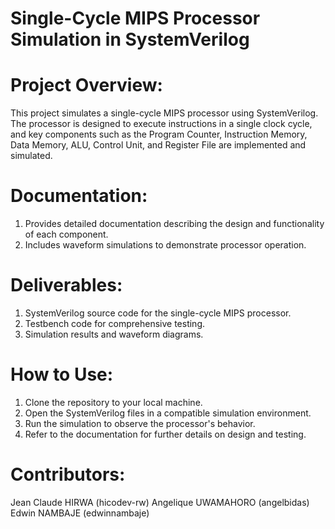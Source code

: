 # Single-Cycle MIPS Processor Simulation in SystemVerilog
# Project Overview:
This project simulates a single-cycle MIPS processor using SystemVerilog. The processor is designed to execute instructions in a single clock cycle, and key components such as the Program Counter, Instruction Memory, Data Memory, ALU, Control Unit, and Register File are implemented and simulated.

# Documentation:
1. Provides detailed documentation describing the design and functionality of each component.
2. Includes waveform simulations to demonstrate processor operation.

# Deliverables:
1. SystemVerilog source code for the single-cycle MIPS processor.
2. Testbench code for comprehensive testing.
3. Simulation results and waveform diagrams.

# How to Use:
1. Clone the repository to your local machine.
2. Open the SystemVerilog files in a compatible simulation environment.
3. Run the simulation to observe the processor's behavior.
4. Refer to the documentation for further details on design and testing.
# Contributors:
Jean Claude HIRWA (hicodev-rw)
Angelique UWAMAHORO (angelbidas)
Edwin NAMBAJE (edwinnambaje)